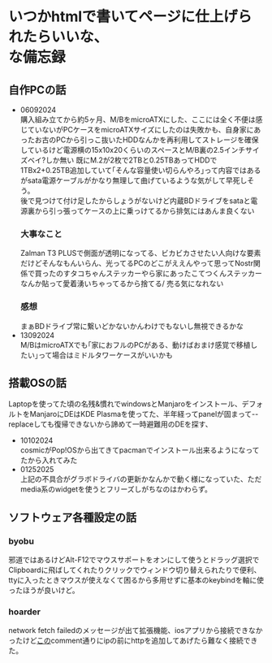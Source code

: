 # いつかhtmlで書いてページに仕上げられたらいいな、<br>な備忘録
## 自作PCの話
- 06092024<br>
購入組み立てから約5ヶ月、M/BをmicroATXにした、ここには全く不便は感じていないがPCケースをmicroATXサイズにしたのは失敗かも、自身家にあったお古のPCから引っこ抜いたHDDなんかを再利用してストレージを確保しているけど電源横の15x10x20くらいのスペースとM/B裏の2.5インチサイズベイ?しか無い
既にM.2が2枚で2TBと0.25TBあってHDDで1TBx2+0.25TB追加していて｢そんな容量使い切らんやろ｣って内容ではあるがsata電源ケーブルがかなり無理して曲げているような気がして早死しそう。<br>
後で見つけて付け足したからしょうがないけど内蔵BDドライブをsataと電源裏から引っ張ってケースの上に乗っけてるから排気にはあんま良くない<br>
  ### 大事なこと
  Zalman T3 PLUSで側面が透明になってる、ビカビカさせたい人向けな要素だけどそんなもんいらん、光ってるPCのどこがええんやって思ってNostr関係で買ったのすタコちゃんステッカーやら家にあったこてつくんステッカーなんか貼って愛着湧いちゃってるから捨てる/ 売る気になれない
  ### 感想
  まぁBDドライブ常に繋いどかないかんわけでもないし無視できるかな
- 13092024<br>
M/BはmicroATXでも｢家におフルのPCがある、動けばおまけ感覚で移植したい｣って場合はミドルタワーケースがいいかも

## 搭載OSの話
Laptopを使ってた頃の名残&慣れでwindowsとManjaroをインストール、デフォルトをManjaroにDEはKDE Plasmaを使ってた、半年経ってpanelが固まって--replaceしても復帰できないから諦めて一時避難用のDEを探す、
- 10102024<br>
cosmicがPop!OSから出てきてpacmanでインストール出来るようになってたから入れてみた
- 01252025<br>
上記の不具合がグラボドライバの更新かなんかで動く様になっていた、ただmedia系のwidgetを使うとフリーズしがちなのはかわらず。

## ソフトウェア各種設定の話
  ### byobu
  邪道ではあるけどAlt-F12でマウスサポートをオンにして使うとドラッグ選択でClipboardに飛ばしてくれたりクリックでウィンドウ切り替えられたりで便利、ttyに入ったときマウスが使えなくて困るから多用せずに基本のkeybindを軸に使ったほうが良いけど。
  ### hoarder
  network fetch failedのメッセージが出て拡張機能、iosアプリから接続できなかったけど[この](https://github.com/hoarder-app/hoarder/issues/365#issuecomment-2394207708)comment通りにipの前にhttpを追加してあげたら難なく接続できた。
